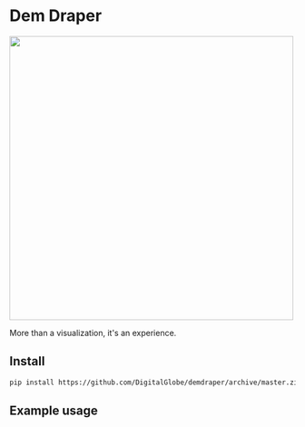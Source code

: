 # Dem Draper

<img src="https://daeandwrite.files.wordpress.com/2015/04/mad-men-silhouette.jpg" width="500">

More than a visualization, it's an experience.  

## Install

```bash
pip install https://github.com/DigitalGlobe/demdraper/archive/master.zip && jupyter nbextension enable --py demdraper
```

## Example usage 

```python

```
